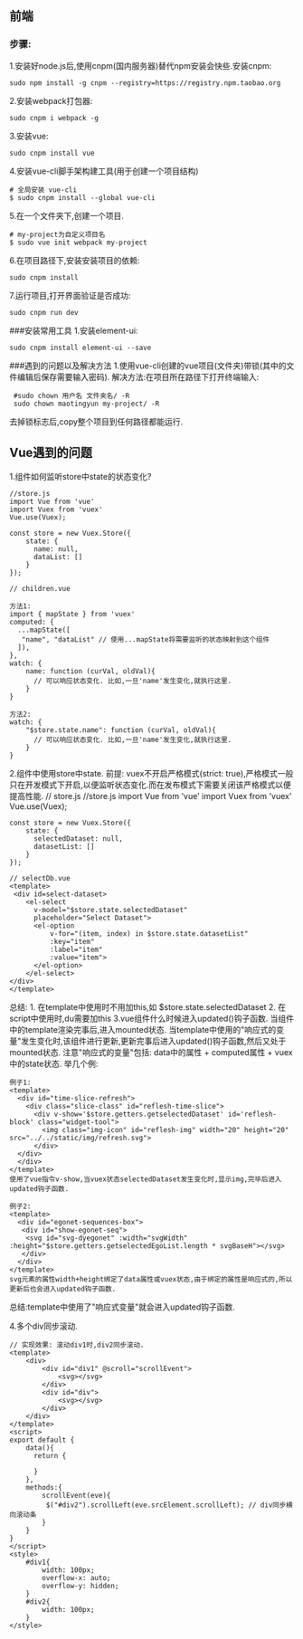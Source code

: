 ## 前端
### 步骤:
1.安装好node.js后,使用cnpm(国内服务器)替代npm安装会快些.安装cnpm:

    sudo npm install -g cnpm --registry=https://registry.npm.taobao.org

2.安装webpack打包器:
  
    sudo cnpm i webpack -g

3.安装vue:
	
    sudo cnpm install vue
    
4.安装vue-cli脚手架构建工具(用于创建一个项目结构)

    # 全局安装 vue-cli
    $ sudo cnpm install --global vue-cli

5.在一个文件夹下,创建一个项目.
   
    # my-project为自定义项目名
    $ sudo vue init webpack my-project
 
6.在项目路径下,安装安装项目的依赖:

    sudo cnpm install
    
7.运行项目,打开界面验证是否成功:

    sudo cnpm run dev

###安装常用工具
1.安装element-ui:

    sudo cnpm install element-ui --save

###遇到的问题以及解决方法
1.使用vue-cli创建的vue项目(文件夹)带锁(其中的文件编辑后保存需要输入密码).
解决方法:在项目所在路径下打开终端输入:
     
     #sudo chown 用户名 文件夹名/ -R 
     sudo chown maotingyun my-project/ -R
去掉锁标志后,copy整个项目到任何路径都能运行.

## Vue遇到的问题
1.组件如何监听store中state的状态变化?
	
    //store.js
    import Vue from 'vue'
    import Vuex from 'vuex'
    Vue.use(Vuex);

    const store = new Vuex.Store({
    	state: {
          name: null,
          dataList: []
        }
    });
    
    // children.vue
    
    方法1:
    import { mapState } from 'vuex'
    computed: {
      ...mapState([
       "name", "dataList" // 使用...mapState将需要监听的状态映射到这个组件
      ]),
    },
    watch: {
        name: function (curVal, oldVal){
          // 可以响应状态变化. 比如,一旦'name'发生变化,就执行这里.
        }
    }
    
    方法2:
    watch: {
        "$store.state.name": function (curVal, oldVal){
          // 可以响应状态变化. 比如,一旦'name'发生变化,就执行这里.
        }
    }
2.组件中使用store中state.
前提: vuex不开启严格模式(strict: true),严格模式一般只在开发模式下开启,以便监听状态变化.而在发布模式下需要关闭该严格模式以便提高性能.
    // store.js
    //store.js
    import Vue from 'vue'
    import Vuex from 'vuex'
    Vue.use(Vuex);

    const store = new Vuex.Store({
    	state: {
          selectedDataset: null,
          datasetList: []
        }
    });
    
    // selectDb.vue
    <template>		    
	 <div id=select-dataset>      
        <el-select 
          v-model="$store.state.selectedDataset"          
          placeholder="Select Dataset">
          <el-option
              v-for="(item, index) in $store.state.datasetList"
              :key="item"
              :label="item"
              :value="item">
          </el-option>
        </el-select>
    </div>		
    </template>
总结: 
    1. 在template中使用时不用加this,如 $store.state.selectedDataset
    2. 在script中使用时,du需要加this
3.vue组件什么时候进入updated()钩子函数.
	当组件中的template渲染完事后,进入mounted状态. 当template中使用的"响应式的变量"发生变化时,该组件进行更新,更新完事后进入updated()钩子函数,然后又处于mounted状态. 注意"响应式的变量"包括: data中的属性 + computed属性 + vuex中的state状态. 举几个例:
    
    例子1:
    <template>
      <div id="time-slice-refresh">           
        <div class="slice-class" id="reflesh-time-slice">
          <div v-show='$store.getters.getselectedDataset' id='reflesh-block' class="widget-tool">
            <img class="img-icon" id="reflesh-img" width="20" height="20" src="../../static/img/refresh.svg">
          </div>
      </div>
      </div>  
    </template>
    使用了vue指令v-show,当vuex状态selectedDataset发生变化时,显示img,完毕后进入updated钩子函数.
    
    例子2:
    <template>
      <div id="egonet-sequences-box">           
       <div id="show-egonet-seq"> 
        <svg id="svg-dyegonet" :width="svgWidth" :height="$store.getters.getselectedEgoList.length * svgBaseH"></svg>    
       </div>
      </div>  
    </template>
    svg元素的属性width+height绑定了data属性或vuex状态,由于绑定的属性是响应式的,所以更新后也会进入updated钩子函数.
总结:template中使用了"响应式变量"就会进入updated钩子函数.
    
4.多个div同步滚动.
	
    // 实现效果: 滚动div1时,div2同步滚动.
    <template>
    	<div>
            <div id="div1" @scroll="scrollEvent">
            	<svg></svg>
            </div>
            <div id="div">
            	<svg></svg>
            </div>
        </div>
    </template>
    <script>
    export default {
        data(){
          return {

          }
        },
        methods:{
        	scrollEvent(eve){
             $("#div2").scrollLeft(eve.srcElement.scrollLeft); // div同步横向滚动条
            }
        }
    }
    </script>
    <style>
        #div1{
            width: 100px;
            overflow-x: auto;
            overflow-y: hidden;
        }
        #div2{
            width: 100px;
        }
    </style>
    
